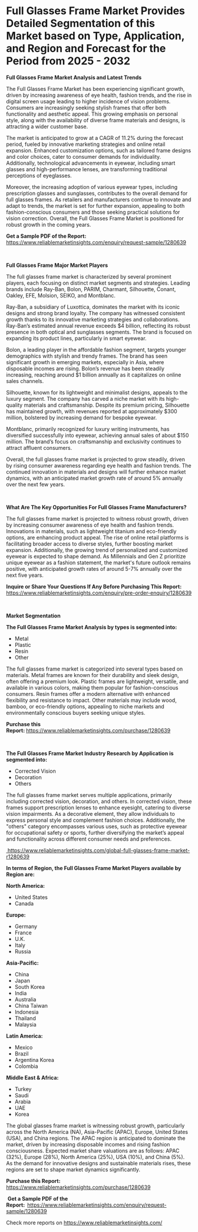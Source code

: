 <p><h1>Full Glasses Frame Market Provides Detailed Segmentation of this Market based on Type, Application, and Region and Forecast for the Period from 2025 - 2032</h1></p><p><strong>Full Glasses Frame Market Analysis and Latest Trends</strong></p>
<p><p>The Full Glasses Frame Market has been experiencing significant growth, driven by increasing awareness of eye health, fashion trends, and the rise in digital screen usage leading to higher incidence of vision problems. Consumers are increasingly seeking stylish frames that offer both functionality and aesthetic appeal. This growing emphasis on personal style, along with the availability of diverse frame materials and designs, is attracting a wider customer base.</p><p>The market is anticipated to grow at a CAGR of 11.2% during the forecast period, fueled by innovative marketing strategies and online retail expansion. Enhanced customization options, such as tailored frame designs and color choices, cater to consumer demands for individuality. Additionally, technological advancements in eyewear, including smart glasses and high-performance lenses, are transforming traditional perceptions of eyeglasses.</p><p>Moreover, the increasing adoption of various eyewear types, including prescription glasses and sunglasses, contributes to the overall demand for full glasses frames. As retailers and manufacturers continue to innovate and adapt to trends, the market is set for further expansion, appealing to both fashion-conscious consumers and those seeking practical solutions for vision correction. Overall, the Full Glasses Frame Market is positioned for robust growth in the coming years.</p></p>
<p><strong>Get a Sample PDF of the Report:&nbsp;</strong> <a href="https://www.reliablemarketinsights.com/enquiry/request-sample/1280639?utm_campaign=3268&utm_medium=2&utm_source=Github&utm_content=ia&utm_term=24032025&utm_id=full-glasses-frame">https://www.reliablemarketinsights.com/enquiry/request-sample/1280639</a></p>
<p>&nbsp;</p>
<p><strong>Full Glasses Frame Major Market Players</strong></p>
<p><p>The full glasses frame market is characterized by several prominent players, each focusing on distinct market segments and strategies. Leading brands include Ray-Ban, Bolon, PARIM, Charmant, Silhouette, Conant, Oakley, EFE, Molsion, SEIKO, and Montblanc.</p><p>Ray-Ban, a subsidiary of Luxottica, dominates the market with its iconic designs and strong brand loyalty. The company has witnessed consistent growth thanks to its innovative marketing strategies and collaborations. Ray-Ban’s estimated annual revenue exceeds $4 billion, reflecting its robust presence in both optical and sunglasses segments. The brand is focused on expanding its product lines, particularly in smart eyewear.</p><p>Bolon, a leading player in the affordable fashion segment, targets younger demographics with stylish and trendy frames. The brand has seen significant growth in emerging markets, especially in Asia, where disposable incomes are rising. Bolon’s revenue has been steadily increasing, reaching around $1 billion annually as it capitalizes on online sales channels.</p><p>Silhouette, known for its lightweight and minimalist designs, appeals to the luxury segment. The company has carved a niche market with its high-quality materials and craftsmanship. Despite its premium pricing, Silhouette has maintained growth, with revenues reported at approximately $300 million, bolstered by increasing demand for bespoke eyewear.</p><p>Montblanc, primarily recognized for luxury writing instruments, has diversified successfully into eyewear, achieving annual sales of about $150 million. The brand’s focus on craftsmanship and exclusivity continues to attract affluent consumers.</p><p>Overall, the full glasses frame market is projected to grow steadily, driven by rising consumer awareness regarding eye health and fashion trends. The continued innovation in materials and designs will further enhance market dynamics, with an anticipated market growth rate of around 5% annually over the next few years.</p></p>
<p>&nbsp;</p>
<p><strong>What Are The Key Opportunities For Full Glasses Frame Manufacturers?</strong></p>
<p><p>The full glasses frame market is projected to witness robust growth, driven by increasing consumer awareness of eye health and fashion trends. Innovations in materials, such as lightweight titanium and eco-friendly options, are enhancing product appeal. The rise of online retail platforms is facilitating broader access to diverse styles, further boosting market expansion. Additionally, the growing trend of personalized and customized eyewear is expected to shape demand. As Millennials and Gen Z prioritize unique eyewear as a fashion statement, the market's future outlook remains positive, with anticipated growth rates of around 5-7% annually over the next five years.</p></p>
<p><strong>Inquire or Share Your Questions If Any Before Purchasing This Report:</strong> <a href="https://www.reliablemarketinsights.com/enquiry/pre-order-enquiry/1280639?utm_campaign=3268&utm_medium=2&utm_source=Github&utm_content=ia&utm_term=24032025&utm_id=full-glasses-frame">https://www.reliablemarketinsights.com/enquiry/pre-order-enquiry/1280639</a></p>
<p>&nbsp;</p>
<p><strong>Market Segmentation</strong></p>
<p><strong>The Full Glasses Frame Market Analysis by types is segmented into:</strong></p>
<p><ul><li>Metal</li><li>Plastic</li><li>Resin</li><li>Other</li></ul></p>
<p><p>The full glasses frame market is categorized into several types based on materials. Metal frames are known for their durability and sleek design, often offering a premium look. Plastic frames are lightweight, versatile, and available in various colors, making them popular for fashion-conscious consumers. Resin frames offer a modern alternative with enhanced flexibility and resistance to impact. Other materials may include wood, bamboo, or eco-friendly options, appealing to niche markets and environmentally conscious buyers seeking unique styles.</p></p>
<p><strong>Purchase this Report:&nbsp;</strong><a href="https://www.reliablemarketinsights.com/purchase/1280639?utm_campaign=3268&utm_medium=2&utm_source=Github&utm_content=ia&utm_term=24032025&utm_id=full-glasses-frame">https://www.reliablemarketinsights.com/purchase/1280639</a></p>
<p>&nbsp;</p>
<p><strong>The Full Glasses Frame Market Industry Research by Application is segmented into:</strong></p>
<p><ul><li>Corrected Vision</li><li>Decoration</li><li>Others</li></ul></p>
<p><p>The full glasses frame market serves multiple applications, primarily including corrected vision, decoration, and others. In corrected vision, these frames support prescription lenses to enhance eyesight, catering to diverse vision impairments. As a decorative element, they allow individuals to express personal style and complement fashion choices. Additionally, the "others" category encompasses various uses, such as protective eyewear for occupational safety or sports, further diversifying the market’s appeal and functionality across different consumer needs and preferences.</p></p>
<p><a href="https://www.reliablemarketinsights.com/global-full-glasses-frame-market-r1280639?utm_campaign=3268&utm_medium=2&utm_source=Github&utm_content=ia&utm_term=24032025&utm_id=full-glasses-frame">&nbsp;https://www.reliablemarketinsights.com/global-full-glasses-frame-market-r1280639</a></p>
<p><strong>In terms of Region, the Full Glasses Frame Market Players available by Region are:</strong></p>
<p>
    <p> <strong> North America: </strong>
        <ul>
            <li>United States</li>
            <li>Canada</li>
        </ul>
        </p> 
    <p> <strong> Europe: </strong>
        <ul>
            <li>Germany</li>
            <li>France</li>
            <li>U.K.</li>
            <li>Italy</li>
            <li>Russia</li>
        </ul>
        </p> 
    <p> <strong> Asia-Pacific: </strong>
        <ul>
            <li>China</li>
            <li>Japan</li>
            <li>South Korea</li>
            <li>India</li>
            <li>Australia</li>
            <li>China Taiwan</li>
            <li>Indonesia</li>
            <li>Thailand</li>
            <li>Malaysia</li>
        </ul>
        </p> 
    <p> <strong> Latin America: </strong>
        <ul>
            <li>Mexico</li>
            <li>Brazil</li>
            <li>Argentina Korea</li>
            <li>Colombia</li>
        </ul>
        </p> 
    <p> <strong> Middle East & Africa: </strong>
        <ul>
            <li>Turkey</li>
            <li>Saudi</li>
            <li>Arabia</li>
            <li>UAE</li>
            <li>Korea</li>
        </ul>
    </p>
    </p>
<p><p>The global glasses frame market is witnessing robust growth, particularly across the North America (NA), Asia-Pacific (APAC), Europe, United States (USA), and China regions. The APAC region is anticipated to dominate the market, driven by increasing disposable incomes and rising fashion consciousness. Expected market share valuations are as follows: APAC (32%), Europe (28%), North America (25%), USA (10%), and China (5%). As the demand for innovative designs and sustainable materials rises, these regions are set to shape market dynamics significantly.</p></p>
<p><strong>Purchase this Report: </strong><a href="https://www.reliablemarketinsights.com/purchase/1280639?utm_campaign=3268&utm_medium=2&utm_source=Github&utm_content=ia&utm_term=24032025&utm_id=full-glasses-frame">https://www.reliablemarketinsights.com/purchase/1280639</a></p>
<p>&nbsp;<strong>Get a Sample PDF of the Report:&nbsp;&nbsp;</strong><a href="https://www.reliablemarketinsights.com/enquiry/request-sample/1280639?utm_campaign=3268&utm_medium=2&utm_source=Github&utm_content=ia&utm_term=24032025&utm_id=full-glasses-frame">https://www.reliablemarketinsights.com/enquiry/request-sample/1280639</a></p>
<p><strong></strong></p>
<p>Check more reports on <a href="https://www.reliablemarketinsights.com/?utm_campaign=3268&utm_medium=2&utm_source=Github&utm_content=ia&utm_term=24032025&utm_id=full-glasses-frame">https://www.reliablemarketinsights.com/</a></p>